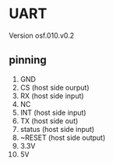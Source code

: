 # UART
Version osf.010.v0.2
## pinning
 1. GND
 2. CS (host side ourput)
 3. RX (host side input)
 4. NC
 5. INT (host side input)
 6. TX (host side out)
 7. status (host side input)
 8. ~RESET (host side output)
 9. 3.3V
 10. 5V


